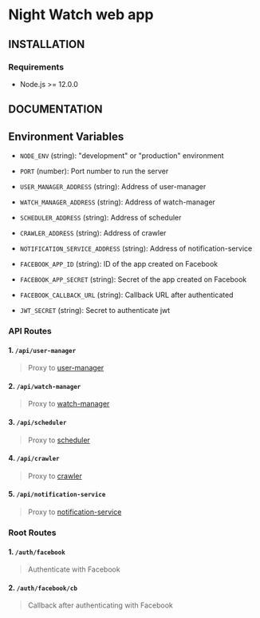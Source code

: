 # Night Watch web app

## INSTALLATION

### Requirements

- Node.js >= 12.0.0

## DOCUMENTATION

## Environment Variables

- `NODE_ENV` (string): "development" or "production" environment
- `PORT` (number): Port number to run the server

- `USER_MANAGER_ADDRESS` (string): Address of user-manager
- `WATCH_MANAGER_ADDRESS` (string): Address of watch-manager
- `SCHEDULER_ADDRESS` (string): Address of scheduler
- `CRAWLER_ADDRESS` (string): Address of crawler
- `NOTIFICATION_SERVICE_ADDRESS` (string): Address of notification-service

- `FACEBOOK_APP_ID` (string): ID of the app created on Facebook
- `FACEBOOK_APP_SECRET` (string): Secret of the app created on Facebook
- `FACEBOOK_CALLBACK_URL` (string): Callback URL after authenticated
- `JWT_SECRET` (string): Secret to authenticate jwt

### API Routes

#### 1. `/api/user-manager`

> Proxy to [user-manager](https://github.com/night-watch-project/user-manager#routes)

#### 2. `/api/watch-manager`

> Proxy to [watch-manager](https://github.com/night-watch-project/watch-manager#routes)

#### 3. `/api/scheduler`

> Proxy to [scheduler](https://github.com/night-watch-project/scheduler#routes)

#### 4. `/api/crawler`

> Proxy to [crawler](https://github.com/night-watch-project/crawler#routes)

#### 5. `/api/notification-service`

> Proxy to [notification-service](https://github.com/night-watch-project/notification-service#routes)

### Root Routes

#### 1. `/auth/facebook`

> Authenticate with Facebook

#### 2. `/auth/facebook/cb`

> Callback after authenticating with Facebook
